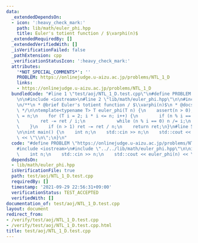 ```yaml
---
data:
  _extendedDependsOn:
  - icon: ':heavy_check_mark:'
    path: lib/math/euler_phi.hpp
    title: Euler's totient function / $\varphi(n)$
  _extendedRequiredBy: []
  _extendedVerifiedWith: []
  _isVerificationFailed: false
  _pathExtension: cpp
  _verificationStatusIcon: ':heavy_check_mark:'
  attributes:
    '*NOT_SPECIAL_COMMENTS*': ''
    PROBLEM: https://onlinejudge.u-aizu.ac.jp/problems/NTL_1_D
    links:
    - https://onlinejudge.u-aizu.ac.jp/problems/NTL_1_D
  bundledCode: "#line 1 \"test/aoj/NTL_1_D.test.cpp\"\n#define PROBLEM \"https://onlinejudge.u-aizu.ac.jp/problems/NTL_1_D\"\
    \n\n#include <iostream>\n#line 2 \"lib/math/euler_phi.hpp\"\n\n#include <cassert>\n\
    \n/**\n * @brief Euler's totient function / $\\varphi(n)$\n * @docs docs/euler_phi.md\n\
    \ */\n\ntemplate<typename T> T euler_phi(T n) {\n    assert(n > 0);\n    T ret\
    \ = n;\n    for (T i = 2; i * i <= n; i++) {\n        if (n % i == 0) {\n    \
    \        ret -= ret / i;\n            while (n % i == 0) n /= i;\n        }\n\
    \    }\n    if (n > 1) ret -= ret / n;\n    return ret;\n}\n#line 5 \"test/aoj/NTL_1_D.test.cpp\"\
    \n\nint main() {\n    int n;\n    std::cin >> n;\n    std::cout << euler_phi(n)\
    \ << \"\\n\";\n}\n"
  code: "#define PROBLEM \"https://onlinejudge.u-aizu.ac.jp/problems/NTL_1_D\"\n\n\
    #include <iostream>\n#include \"../../lib/math/euler_phi.hpp\"\n\nint main() {\n\
    \    int n;\n    std::cin >> n;\n    std::cout << euler_phi(n) << \"\\n\";\n}\n"
  dependsOn:
  - lib/math/euler_phi.hpp
  isVerificationFile: true
  path: test/aoj/NTL_1_D.test.cpp
  requiredBy: []
  timestamp: '2021-09-29 22:56:31+09:00'
  verificationStatus: TEST_ACCEPTED
  verifiedWith: []
documentation_of: test/aoj/NTL_1_D.test.cpp
layout: document
redirect_from:
- /verify/test/aoj/NTL_1_D.test.cpp
- /verify/test/aoj/NTL_1_D.test.cpp.html
title: test/aoj/NTL_1_D.test.cpp
---
```

